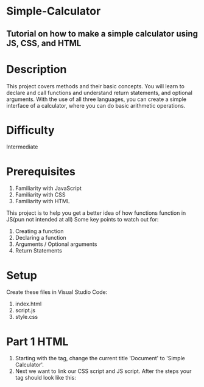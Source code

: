 # Simple-Calculator
Tutorial on how to make a simple calculator using JS, CSS, and HTML
-------------

# Description
This project covers methods and their basic concepts. You will learn to declare and call functions and understand return statements, and optional arguments. With the use of all three languages, you can create a simple interface of a calculator, where you can do basic arithmetic operations.

# Difficulty
Intermediate

# Prerequisites
1. Familiarity with JavaScript
2. Familiarity with CSS
3. Familiarity with HTML

This project is to help you get a better idea of how functions function in JS(pun not intended at all)
Some key points to watch out for:
1. Creating a function
2. Declaring a function
3. Arguments / Optional arguments
4. Return Statements

# Setup
Create these files in Visual Studio Code:
1. index.html
2. script.js
3. style.css

# Part 1 HTML
1. Starting with the <head> tag, change the current title 'Document' to 'Simple Calculator'.
2. Next we want to link our CSS script and JS script. After the steps your <head> tag should look like this:
<head>
    <meta charset="UTF-8">
    <meta name="viewport" content="width=device-width, initial-scale=1.0">
    <title>Document</title>
    <link href="styles.css" rel="stylesheet"
    <script src="script.js" defer></script>
</head>
